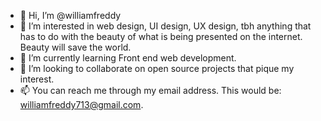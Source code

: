 - 👋 Hi, I’m @williamfreddy
- 👀 I’m interested in web design, UI design, UX design, tbh anything that has to do with the beauty of what is being presented on the internet. Beauty will save the world. 
- 🌱 I’m currently learning Front end web development.
- 💞️ I’m looking to collaborate on open source projects that pique my interest. 
- 📫 You can reach me through my email address. This would be: williamfreddy713@gmail.com.

<!---
williamfreddy/williamfreddy is a ✨ special ✨ repository because its `README.md` (this file) appears on your GitHub profile.
You can click the Preview link to take a look at your changes.
--->
